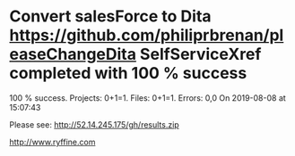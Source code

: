 # Convert salesForce to Dita https://github.com/philiprbrenan/pleaseChangeDita SelfServiceXref completed with 100 % success

100 % success. Projects: 0+1=1.  Files: 0+1=1. Errors: 0,0  On 2019-08-08 at 15:07:43



Please see: http://52.14.245.175/gh/results.zip

http://www.ryffine.com
